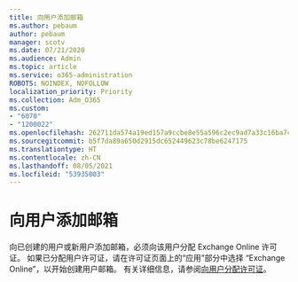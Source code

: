 ```yaml
---
title: 向用户添加邮箱
ms.author: pebaum
author: pebaum
manager: scotv
ms.date: 07/21/2020
ms.audience: Admin
ms.topic: article
ms.service: o365-administration
ROBOTS: NOINDEX, NOFOLLOW
localization_priority: Priority
ms.collection: Adm_O365
ms.custom:
- "6070"
- "1200022"
ms.openlocfilehash: 262711da574a19ed157a9ccbe8e55a596c2ec9ad7a33c16ba7ca9999c7716a6e
ms.sourcegitcommit: b5f7da89a650d2915dc652449623c78be6247175
ms.translationtype: HT
ms.contentlocale: zh-CN
ms.lasthandoff: 08/05/2021
ms.locfileid: "53935003"
---
```

# <a name="adding-a-mailbox-to-a-user"></a>向用户添加邮箱

向已创建的用户或新用户添加邮箱，必须向该用户分配 Exchange Online 许可证。 如果已分配用户许可证，请在许可证页面上的“应用”部分中选择 “Exchange Online”，以开始创建用户邮箱。 有关详细信息，请参阅[向用户分配许可证](https://docs.microsoft.com/microsoft-365/admin/manage/assign-licenses-to-users)。